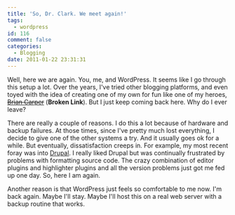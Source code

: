 ```yaml
---
title: 'So, Dr. Clark. We meet again!'
tags:
  - wordpress
id: 116
comment: false
categories:
  - Blogging
date: 2011-01-22 23:31:31
---
```


Well, here we are again. You, me, and WordPress. It seems like I go through this setup a lot. Over the years, I've tried other blogging platforms, and even toyed with the idea of creating one of my own for fun like one of my heroes, <del>[Brian Carper](http://briancarper.net/ "Brian Carper")</del> (**Broken Link**). But I just keep coming back here. Why do I ever leave?

There are really a couple of reasons. I do this a lot because of hardware and backup failures. At those times, since I've pretty much lost everything, I decide to give one of the other systems a try. And it usually goes ok for a while. But eventually, dissatisfaction creeps in. For example, my most recent foray was into [Drupal](http://drupal.org/ "Drupal"). I really liked Drupal but was continually frustrated by problems with formatting source code. The crazy combination of editor plugins and highlighter plugins and all the version problems just got me fed up one day. So, here I am again.

Another reason is that WordPress just feels so comfortable to me now. I'm back again. Maybe I'll stay. Maybe I'll host this on a real web server with a backup routine that works.